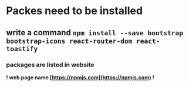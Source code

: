 # Packes need to be installed

## write a command `npm install --save bootstrap bootstrap-icons react-router-dom react-toastify`

### packages are listed in website

**! web page name [https://npmjs.com](https://npmjs.com) !**
